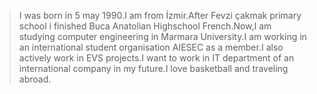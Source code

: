 > I was born in 5 may 1990.I am from İzmir.After Fevzi çakmak primary school i finished Buca Anatolian Highschool French.Now,I am studying computer engineering in Marmara University.I am working in an international student organisation AIESEC as a member.I also actively work in EVS projects.I want to work in IT department of an international company in my future.I love basketball and traveling abroad.